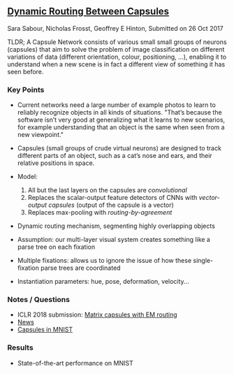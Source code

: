 ## [Dynamic Routing Between Capsules](https://arxiv.org/abs/1710.09829)
Sara Sabour, Nicholas Frosst, Geoffrey E Hinton, Submitted on 26 Oct 2017

TLDR; A Capsule Network consists of various small small groups of neurons (capsules) that aim to solve the problem of image classification on different variations of data (different orientation, colour, positioning, ...), enabling it to understand when a new scene is in fact a different view of something it has seen before.

### Key Points
* Current networks need a large number of example photos to learn to reliably recognize objects in all kinds of situations. "That’s because the software isn’t very good at generalizing what it learns to new scenarios, for example understanding that an object is the same when seen from a new viewpoint."
* Capsules (small groups of crude virtual neurons) are designed to track different parts of an object, such as a cat’s nose and ears, and their relative positions in space.

* Model:
   1. All but the last layers on the capsules are *convolutional*
   2. Replaces the scalar-output feature detectors of CNNs with *vector-output capsules* (output of the capsule is a vector)
   3. Replaces max-pooling with *routing-by-agreement*
* Dynamic routing mechanism, segmenting highly overlapping objects

* Assumption: our multi-layer visual system creates something like a parse tree on each fixation
* Multiple fixations: allows us to ignore the issue of how these single-fixation parse trees are coordinated
* Instantiation parameters: hue, pose, deformation, velocity...


### Notes / Questions
* ICLR 2018 submission: [Matrix capsules with EM routing](https://openreview.net/forum?id=HJWLfGWRb&noteId=HJWLfGWRb)
* [News](https://www.wired.com/story/googles-ai-wizard-unveils-a-new-twist-on-neural-networks/)
* [Capsules in MNIST](http://www.cs.toronto.edu/~fritz/absps/transauto6.pdf)

### Results
* State-of-the-art performance on MNIST

